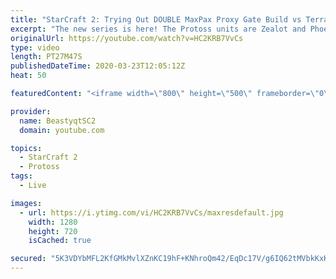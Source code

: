```yaml
---
title: "StarCraft 2: Trying Out DOUBLE MaxPax Proxy Gate Build vs Terran!"
excerpt: "The new series is here! The Protoss units are Zealot and Phoenix - take us to Grandmaster baby!  #ZealotPheonix #Beastyqt #StarCraft2 #SC2  Feel free to let me know if you have any suggestions for future videos. I hope you guys enjoy this one!  Check out my stream on Twitch if you enjoy my YouTube content."
originalUrl: https://youtube.com/watch?v=HC2KRB7VvCs
type: video
length: PT27M47S
publishedDateTime: 2020-03-23T12:05:12Z
heat: 50

featuredContent: "<iframe width=\"800\" height=\"500\" frameborder=\"0\" src=\"https://www.youtube.com/embed/HC2KRB7VvCs\" allow=\"accelerometer; autoplay; encrypted-media; gyroscope; picture-in-picture\" allowfullscreen></iframe>"

provider:
  name: BeastyqtSC2
  domain: youtube.com

topics:
  - StarCraft 2
  - Protoss
tags:
  - Live

images:
  - url: https://i.ytimg.com/vi/HC2KRB7VvCs/maxresdefault.jpg
    width: 1280
    height: 720
    isCached: true

secured: "5K3VDYbMFL2KfGMkMvlXZnKC19hF+KNhroQm42/EqDc17V/g6IQ62tMVbkKxKrBFRiX2XZXsfdF6gyrOv48omAn6ZgzH1Y8wsYLDa3usJtirOBoz+pjRHDOYd3sIAIGi9z6od/SVpqOGipwqh+ab2KxmN++Ohgpru8N6dWFUrEI6j1tmy6ImtCwEOIRVXHAuvFkM4dk9QLw1oCeNXOIeemQrU8gb392BZSoLhRxoz6Ws24Im36kWHmFD0XHcu9H7kOnYHHe6CdjUvjY/iVicjW9yPYuSycC6/F3ASL2xx9nt2MC8csFOafnY2u+HTReOTrwJy8zttChEVVbEQkzQk5+X6Y/t+LSfeQBD3ULt4Pn1+LtjrF1Z5Q5+WTlGLE6WVn8j03Jiv+lE+kP2OlXJA4av1K03emm5BkJwzhitRWk=;CxdZPpO9lUW3G3vH2umrNA=="
---
```


